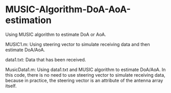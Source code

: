 # MUSIC-Algorithm-DoA-AoA-estimation

Using MUSIC algorithm to estimate DoA or AoA.

MUSIC1.m: Using steering vector to simulate receiving data and then estimate DoA/AoA.

data1.txt: Data that has been received.

MusicData1.m: Using data1.txt and MUSIC algorithm to estimate DoA/AoA. In this code, there is no need to use steering vector to simulate receiving data, because in practice, the steering vector is an attribute of the antenna array itself. 
